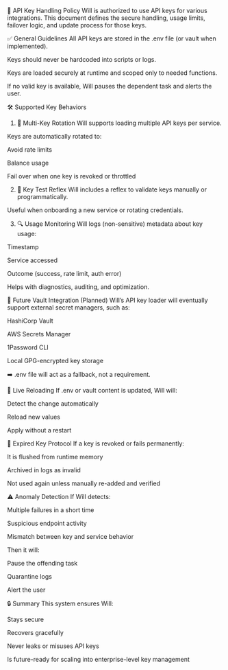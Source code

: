 🔐 API Key Handling Policy
Will is authorized to use API keys for various integrations. This document defines the secure handling, usage limits, failover logic, and update process for those keys.

✅ General Guidelines
All API keys are stored in the .env file (or vault when implemented).

Keys should never be hardcoded into scripts or logs.

Keys are loaded securely at runtime and scoped only to needed functions.

If no valid key is available, Will pauses the dependent task and alerts the user.

🛠️ Supported Key Behaviors
1. 🔄 Multi-Key Rotation
Will supports loading multiple API keys per service.

Keys are automatically rotated to:

Avoid rate limits

Balance usage

Fail over when one key is revoked or throttled

2. 🧪 Key Test Reflex
Will includes a reflex to validate keys manually or programmatically.

Useful when onboarding a new service or rotating credentials.

3. 🔍 Usage Monitoring
Will logs (non-sensitive) metadata about key usage:

Timestamp

Service accessed

Outcome (success, rate limit, auth error)

Helps with diagnostics, auditing, and optimization.

🧰 Future Vault Integration (Planned)
Will’s API key loader will eventually support external secret managers, such as:

HashiCorp Vault

AWS Secrets Manager

1Password CLI

Local GPG-encrypted key storage

➡️ .env file will act as a fallback, not a requirement.

🔁 Live Reloading
If .env or vault content is updated, Will will:

Detect the change automatically

Reload new values

Apply without a restart

🧼 Expired Key Protocol
If a key is revoked or fails permanently:

It is flushed from runtime memory

Archived in logs as invalid

Not used again unless manually re-added and verified

⚠️ Anomaly Detection
If Will detects:

Multiple failures in a short time

Suspicious endpoint activity

Mismatch between key and service behavior

Then it will:

Pause the offending task

Quarantine logs

Alert the user

🔒 Summary
This system ensures Will:

Stays secure

Recovers gracefully

Never leaks or misuses API keys

Is future-ready for scaling into enterprise-level key management